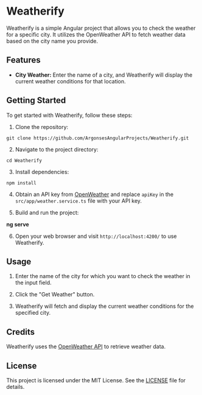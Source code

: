 # Weatherify

Weatherify is a simple Angular project that allows you to check the weather for a specific city. It utilizes the OpenWeather API to fetch weather data based on the city name you provide.

## Features

- **City Weather:** Enter the name of a city, and Weatherify will display the current weather conditions for that location.

## Getting Started

To get started with Weatherify, follow these steps:

1. Clone the repository:

`git clone https://github.com/ArgonsesAngularProjects/Weatherify.git`

2. Navigate to the project directory:

`cd Weatherify`

3. Install dependencies:

`npm install`

4. Obtain an API key from [OpenWeather](https://openweathermap.org/api) and replace `apiKey` in the `src/app/weather.service.ts` file with your API key.

5. Build and run the project:

<b> ng serve</b>

6. Open your web browser and visit `http://localhost:4200/` to use Weatherify.

## Usage

1. Enter the name of the city for which you want to check the weather in the input field.

2. Click the "Get Weather" button.

3. Weatherify will fetch and display the current weather conditions for the specified city.

## Credits

Weatherify uses the [OpenWeather API](https://openweathermap.org/api) to retrieve weather data.

## License

This project is licensed under the MIT License. See the [LICENSE](LICENSE) file for details.
